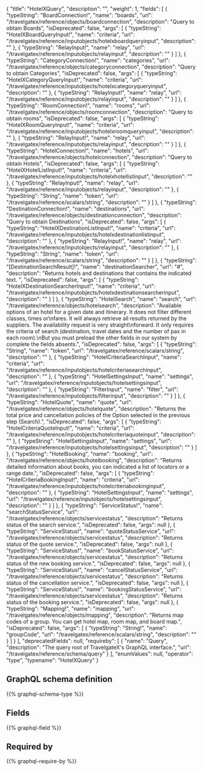 {
  "title": "HotelXQuery",
  "description": "",
  "weight": 1,
  "fields": [
    {
      "typeString": "BoardConnection!",
      "name": "boards",
      "url": "/travelgatex/reference/objects/boardconnection",
      "description": "Query to obtain Boards",
      "isDeprecated": false,
      "args": [
        {
          "typeString": "HotelXBoardQueryInput!",
          "name": "criteria",
          "url": "/travelgatex/reference/inputobjects/hotelxboardqueryinput",
          "description": ""
        },
        {
          "typeString": "RelayInput!",
          "name": "relay",
          "url": "/travelgatex/reference/inputobjects/relayinput",
          "description": ""
        }
      ]
    },
    {
      "typeString": "CategoryConnection!",
      "name": "categories",
      "url": "/travelgatex/reference/objects/categoryconnection",
      "description": "Query to obtain Categories",
      "isDeprecated": false,
      "args": [
        {
          "typeString": "HotelXCategoryQueryInput!",
          "name": "criteria",
          "url": "/travelgatex/reference/inputobjects/hotelxcategoryqueryinput",
          "description": ""
        },
        {
          "typeString": "RelayInput!",
          "name": "relay",
          "url": "/travelgatex/reference/inputobjects/relayinput",
          "description": ""
        }
      ]
    },
    {
      "typeString": "RoomConnection!",
      "name": "rooms",
      "url": "/travelgatex/reference/objects/roomconnection",
      "description": "Query to obtain rooms",
      "isDeprecated": false,
      "args": [
        {
          "typeString": "HotelXRoomQueryInput!",
          "name": "criteria",
          "url": "/travelgatex/reference/inputobjects/hotelxroomqueryinput",
          "description": ""
        },
        {
          "typeString": "RelayInput!",
          "name": "relay",
          "url": "/travelgatex/reference/inputobjects/relayinput",
          "description": ""
        }
      ]
    },
    {
      "typeString": "HotelConnection!",
      "name": "hotels",
      "url": "/travelgatex/reference/objects/hotelconnection",
      "description": "Query to obtain Hotels",
      "isDeprecated": false,
      "args": [
        {
          "typeString": "HotelXHotelListInput!",
          "name": "criteria",
          "url": "/travelgatex/reference/inputobjects/hotelxhotellistinput",
          "description": ""
        },
        {
          "typeString": "RelayInput!",
          "name": "relay",
          "url": "/travelgatex/reference/inputobjects/relayinput",
          "description": ""
        },
        {
          "typeString": "String",
          "name": "token",
          "url": "/travelgatex/reference/scalars/string",
          "description": ""
        }
      ]
    },
    {
      "typeString": "DestinationConnection!",
      "name": "destinations",
      "url": "/travelgatex/reference/objects/destinationconnection",
      "description": "Query to obtain Destinations",
      "isDeprecated": false,
      "args": [
        {
          "typeString": "HotelXDestinationListInput!",
          "name": "criteria",
          "url": "/travelgatex/reference/inputobjects/hotelxdestinationlistinput",
          "description": ""
        },
        {
          "typeString": "RelayInput!",
          "name": "relay",
          "url": "/travelgatex/reference/inputobjects/relayinput",
          "description": ""
        },
        {
          "typeString": "String",
          "name": "token",
          "url": "/travelgatex/reference/scalars/string",
          "description": ""
        }
      ]
    },
    {
      "typeString": "[DestinationSearchResult]!",
      "name": "destinationSearcher",
      "url": "#",
      "description": "Returns hotels and destinations that contains the indicated text. ",
      "isDeprecated": false,
      "args": [
        {
          "typeString": "HotelXDestinationSearcherInput!",
          "name": "criteria",
          "url": "/travelgatex/reference/inputobjects/hotelxdestinationsearcherinput",
          "description": ""
        }
      ]
    },
    {
      "typeString": "HotelSearch",
      "name": "search",
      "url": "/travelgatex/reference/objects/hotelsearch",
      "description": "Available options of an hotel for a given date and itinerary. It does not filter different classes, times or\nfares. It will always retrieve all results returned by the suppliers. The availability request is very straight\nforward. It only requires the criteria of search (destination, travel dates and the number of pax in each room).\nBut you must preload the other fields in our system by complete the fields absents.",
      "isDeprecated": false,
      "args": [
        {
          "typeString": "String",
          "name": "token",
          "url": "/travelgatex/reference/scalars/string",
          "description": ""
        },
        {
          "typeString": "HotelCriteriaSearchInput",
          "name": "criteria",
          "url": "/travelgatex/reference/inputobjects/hotelcriteriasearchinput",
          "description": ""
        },
        {
          "typeString": "HotelSettingsInput",
          "name": "settings",
          "url": "/travelgatex/reference/inputobjects/hotelsettingsinput",
          "description": ""
        },
        {
          "typeString": "FilterInput",
          "name": "filter",
          "url": "/travelgatex/reference/inputobjects/filterinput",
          "description": ""
        }
      ]
    },
    {
      "typeString": "HotelQuote",
      "name": "quote",
      "url": "/travelgatex/reference/objects/hotelquote",
      "description": "Returns the total price and cancellation policies of the Option selected in the previous step (Search).",
      "isDeprecated": false,
      "args": [
        {
          "typeString": "HotelCriteriaQuoteInput!",
          "name": "criteria",
          "url": "/travelgatex/reference/inputobjects/hotelcriteriaquoteinput",
          "description": ""
        },
        {
          "typeString": "HotelSettingsInput",
          "name": "settings",
          "url": "/travelgatex/reference/inputobjects/hotelsettingsinput",
          "description": ""
        }
      ]
    },
    {
      "typeString": "HotelBooking",
      "name": "booking",
      "url": "/travelgatex/reference/objects/hotelbooking",
      "description": "Returns detailed information about books, you can indicated a list of locators or a range date.",
      "isDeprecated": false,
      "args": [
        {
          "typeString": "HotelCriteriaBookingInput!",
          "name": "criteria",
          "url": "/travelgatex/reference/inputobjects/hotelcriteriabookinginput",
          "description": ""
        },
        {
          "typeString": "HotelSettingsInput",
          "name": "settings",
          "url": "/travelgatex/reference/inputobjects/hotelsettingsinput",
          "description": ""
        }
      ]
    },
    {
      "typeString": "ServiceStatus!",
      "name": "searchStatusService",
      "url": "/travelgatex/reference/objects/servicestatus",
      "description": "Returns status of the search service.",
      "isDeprecated": false,
      "args": null
    },
    {
      "typeString": "ServiceStatus!",
      "name": "quoteStatusService",
      "url": "/travelgatex/reference/objects/servicestatus",
      "description": "Returns status of the quote service.",
      "isDeprecated": false,
      "args": null
    },
    {
      "typeString": "ServiceStatus!",
      "name": "bookStatusService",
      "url": "/travelgatex/reference/objects/servicestatus",
      "description": "Returns status of the new booking service.",
      "isDeprecated": false,
      "args": null
    },
    {
      "typeString": "ServiceStatus!",
      "name": "cancelStatusService",
      "url": "/travelgatex/reference/objects/servicestatus",
      "description": "Returns status of the cancellation service.",
      "isDeprecated": false,
      "args": null
    },
    {
      "typeString": "ServiceStatus!",
      "name": "bookingStatusService",
      "url": "/travelgatex/reference/objects/servicestatus",
      "description": "Returns status of the booking service.",
      "isDeprecated": false,
      "args": null
    },
    {
      "typeString": "Mapping!",
      "name": "mapping",
      "url": "/travelgatex/reference/objects/mapping",
      "description": "Returns map codes of a group. You can get hotel map, room map, and board map.",
      "isDeprecated": false,
      "args": [
        {
          "typeString": "String!",
          "name": "groupCode",
          "url": "/travelgatex/reference/scalars/string",
          "description": ""
        }
      ]
    }
  ],
  "deprecatedFields": null,
  "requireby": [
    {
      "name": "Query",
      "description": "The query root of TravelgateX's GraphQL interface.",
      "url": "/travelgatex/reference/schema/query"
    }
  ],
  "enumValues": null,
  "operator": "type",
  "typename": "HotelXQuery"
}
## GraphQL schema definition

{{% graphql-schema-type %}}

## Fields

{{% graphql-field %}}

## Required by

{{% graphql-require-by %}}
